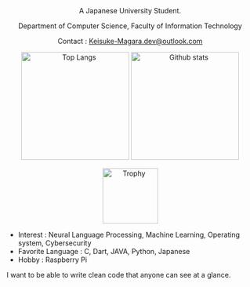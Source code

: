 <div align="center">
  A Japanese University Student.<p>
  Department of Computer Science,
  Faculty of Information Technology<p>
  Contact : <a href="mailto:Keisuke-Magara.dev@outlook.com">Keisuke-Magara.dev@outlook.com</a>
</div>

<p align="center"> 
  <img alt="Top Langs" height="220px" src="https://github-readme-stats.vercel.app/api/top-langs/?username=Keisuke-Magara&theme=nord" />
  <img alt="Github stats" height="220px" src="https://github-readme-stats.vercel.app/api?username=Keisuke-Magara&theme=nord" />
<p align="center">
  <img alt="Trophy" height="113px" src="https://github-profile-trophy.vercel.app/?username=Keisuke-Magara&theme=nord&column=7" />
</p>

- Interest : Neural Language Processing, Machine Learning, Operating system, Cybersecurity
- Favorite Language : C, Dart, JAVA, Python, Japanese
- Hobby : Raspberry Pi

I want to be able to write clean code that anyone can see at a glance.

